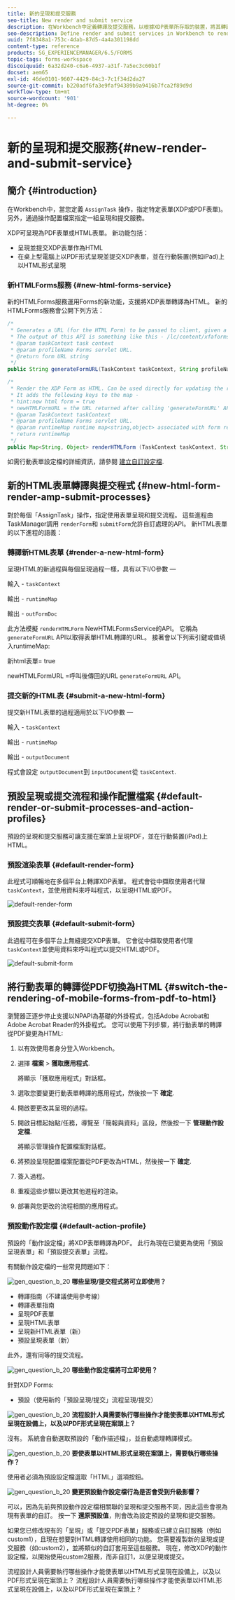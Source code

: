 ```yaml
---
title: 新的呈現和提交服務
seo-title: New render and submit service
description: 在Workbench中定義轉譯及提交服務，以根據XDP表單所存取的裝置，將其轉譯為HTML或PDF。
seo-description: Define render and submit services in Workbench to render XDP form as HTML or PDF depending on the device it is accessed from.
uuid: 7f8348a1-753c-4dab-87d5-4a4a301198dd
content-type: reference
products: SG_EXPERIENCEMANAGER/6.5/FORMS
topic-tags: forms-workspace
discoiquuid: 6a32d240-c6a6-4937-a31f-7a5ec3c60b1f
docset: aem65
exl-id: 46de0101-9607-4429-84c3-7c1f34d2da27
source-git-commit: b220adf6fa3e9faf94389b9a9416b7fca2f89d9d
workflow-type: tm+mt
source-wordcount: '901'
ht-degree: 0%

---
```


# 新的呈現和提交服務{#new-render-and-submit-service}

## 簡介 {#introduction}

在Workbench中，當您定義 `AssignTask` 操作，指定特定表單(XDP或PDF表單)。 另外，通過操作配置檔案指定一組呈現和提交服務。

XDP可呈現為PDF表單或HTML表單。 新功能包括：

* 呈現並提交XDP表單作為HTML
* 在桌上型電腦上以PDF形式呈現並提交XDP表單，並在行動裝置(例如iPad)上以HTML形式呈現

### 新HTMLForms服務 {#new-html-forms-service}

新的HTMLForms服務運用Forms的新功能，支援將XDP表單轉譯為HTML。 新的HTMLForms服務會公開下列方法：

```java
/*
 * Generates a URL (for the HTML Form) to be passed to client, given a TaskContext.
 * The output of this API is something like this - /lc/content/xfaforms/profiles/default.ws.html?ContentRoot=repository://Applications/MyApplication/MyFolder&template=MyForm.xdp
 * @param taskContext task context
 * @param profileName Forms servlet URL.
 * @return form URL string
 */
public String generateFormURL(TaskContext taskContext, String profileName);

/*
 * Render the XDP Form as HTML. Can be used directly for updating the runtimeMap in render.
 * It adds the following keys to the map -
 * hint:new html form = true
 * newHTMLFormURL = the URL returned after calling 'generateFormURL' API.
 * @param TaskContext taskContext
 * @param profileName Forms servlet URL.
 * @param runtimeMap runtime map<string,object> associated with form rendering.
 * return runtimeMap
 */
public Map<String, Object> renderHTMLForm (TaskContext taskContext, String profileName, Map<String,Object> runtimeMap);
```

如需行動表單設定檔的詳細資訊，請參閱 [建立自訂設定檔](/help/forms/using/custom-profile.md).

## 新的HTML表單轉譯與提交程式 {#new-html-form-render-amp-submit-processes}

對於每個「AssignTask」操作，指定使用表單呈現和提交流程。 這些進程由TaskManager調用 `renderForm`和 `submitForm`允許自訂處理的API。 新HTML表單的以下進程的語義：

### 轉譯新HTML表單 {#render-a-new-html-form}

呈現HTML的新過程與每個呈現過程一樣，具有以下I/O參數 — 

輸入 - `taskContext`

輸出 - `runtimeMap`

輸出 - `outFormDoc`

此方法模擬 `renderHTMLForm` NewHTMLFormsService的API。 它稱為 `generateFormURL` API以取得表單HTML轉譯的URL。 接著會以下列索引鍵或值填入runtimeMap:

新html表單= true

newHTMLFormURL =呼叫後傳回的URL `generateFormURL` API。

### 提交新的HTML表 {#submit-a-new-html-form}

提交新HTML表單的過程適用於以下I/O參數 — 

輸入 - `taskContext`

輸出 - `runtimeMap`

輸出 - `outputDocument`

程式會設定 `outputDocument`到 `inputDocument`從 `taskContext`.

## 預設呈現或提交流程和操作配置檔案 {#default-render-or-submit-processes-and-action-profiles}

預設的呈現和提交服務可讓支援在案頭上呈現PDF，並在行動裝置(iPad)上HTML。

### 預設渲染表單 {#default-render-form}

此程式可順暢地在多個平台上轉譯XDP表單。 程式會從中擷取使用者代理 `taskContext`，並使用資料來呼叫程式，以呈現HTML或PDF。

![default-render-form](assets/default-render-form.png)

### 預設提交表單 {#default-submit-form}

此過程可在多個平台上無縫提交XDP表單。 它會從中擷取使用者代理 `taskContext`並使用資料來呼叫程式以提交HTML或PDF。

![default-submit-form](assets/default-submit-form.png)

## 將行動表單的轉譯從PDF切換為HTML {#switch-the-rendering-of-mobile-forms-from-pdf-to-html}

瀏覽器正逐步停止支援以NPAPI為基礎的外掛程式，包括Adobe Acrobat和Adobe Acrobat Reader的外掛程式。 您可以使用下列步驟，將行動表單的轉譯從PDF變更為HTML:

1. 以有效使用者身分登入Workbench。
1. 選擇 **檔案** > **獲取應用程式**.

   將顯示「獲取應用程式」對話框。

1. 選取您要變更行動表單轉譯的應用程式，然後按一下 **確定**.
1. 開啟要更改其呈現的過程。
1. 開啟目標起始點/任務，導覽至「簡報與資料」區段，然後按一下 **管理動作設定檔**.

   將顯示管理操作配置檔案對話框。
1. 將預設呈現配置檔案配置從PDF更改為HTML，然後按一下 **確定**.
1. 簽入過程。
1. 重複這些步驟以更改其他進程的渲染。
1. 部署與您更改的流程相關的應用程式。

### 預設動作設定檔 {#default-action-profile}

預設的「動作設定檔」將XDP表單轉譯為PDF。 此行為現在已變更為使用「預設呈現表單」和「預設提交表單」流程。

有關動作設定檔的一些常見問題如下：

![gen_question_b_20](assets/gen_question_b_20.png) **哪些呈現/提交程式將可立即使用？**

* 轉譯指南（不建議使用參考線）
* 轉譯表單指南
* 呈現PDF表單
* 呈現HTML表單
* 呈現新HTML表單（新）
* 預設呈現表單（新）

此外，還有同等的提交流程。

![gen_question_b_20](assets/gen_question_b_20.png) **哪些動作設定檔將可立即使用？**

針對XDP Forms:

* 預設（使用新的「預設呈現/提交」流程呈現/提交）

![gen_question_b_20](assets/gen_question_b_20.png) **流程設計人員需要執行哪些操作才能使表單以HTML形式呈現在設備上，以及以PDF形式呈現在案頭上？**

沒有。 系統會自動選取預設的「動作描述檔」，並自動處理轉譯模式。

![gen_question_b_20](assets/gen_question_b_20.png) **要使表單以HTML形式呈現在案頭上，需要執行哪些操作？**

使用者必須為預設設定檔選取「HTML」選項按鈕。

![gen_question_b_20](assets/gen_question_b_20.png) **變更預設動作設定檔行為是否會受到升級影響？**

可以，因為先前與預設動作設定檔相關聯的呈現和提交服務不同，因此這些會視為現有表單的自訂。 按一下 **還原預設值**，則會改為設定預設的呈現和提交服務。

如果您已修改現有的「呈現」或「提交PDF表單」服務或已建立自訂服務（例如custom1），且現在想要對HTML轉譯使用相同的功能。 您需要複製新的呈現或提交服務（如custom2），並將類似的自訂套用至這些服務。 現在，修改XDP的動作設定檔，以開始使用custom2服務，而非自訂1，以便呈現或提交。

流程設計人員需要執行哪些操作才能使表單以HTML形式呈現在設備上，以及以PDF形式呈現在案頭上？
流程設計人員需要執行哪些操作才能使表單以HTML形式呈現在設備上，以及以PDF形式呈現在案頭上？
